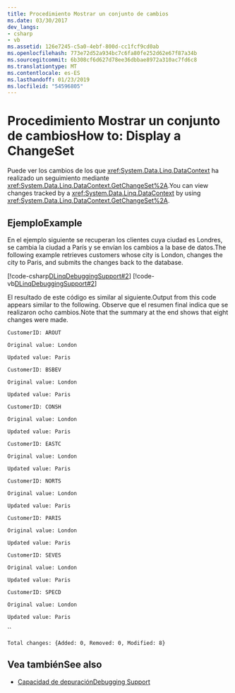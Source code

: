 ```yaml
---
title: Procedimiento Mostrar un conjunto de cambios
ms.date: 03/30/2017
dev_langs:
- csharp
- vb
ms.assetid: 126e7245-c5a0-4ebf-800d-cc1fcf9cd0ab
ms.openlocfilehash: 773e72d52a934bc7c6fa80fe252d62e67f87a34b
ms.sourcegitcommit: 6b308cf6d627d78ee36dbbae8972a310ac7fd6c8
ms.translationtype: MT
ms.contentlocale: es-ES
ms.lasthandoff: 01/23/2019
ms.locfileid: "54596805"
---
```

# <a name="how-to-display-a-changeset"></a><span data-ttu-id="bcae5-102">Procedimiento Mostrar un conjunto de cambios</span><span class="sxs-lookup"><span data-stu-id="bcae5-102">How to: Display a ChangeSet</span></span>
<span data-ttu-id="bcae5-103">Puede ver los cambios de los que <xref:System.Data.Linq.DataContext> ha realizado un seguimiento mediante <xref:System.Data.Linq.DataContext.GetChangeSet%2A>.</span><span class="sxs-lookup"><span data-stu-id="bcae5-103">You can view changes tracked by a <xref:System.Data.Linq.DataContext> by using <xref:System.Data.Linq.DataContext.GetChangeSet%2A>.</span></span>  
  
## <a name="example"></a><span data-ttu-id="bcae5-104">Ejemplo</span><span class="sxs-lookup"><span data-stu-id="bcae5-104">Example</span></span>  
 <span data-ttu-id="bcae5-105">En el ejemplo siguiente se recuperan los clientes cuya ciudad es Londres, se cambia la ciudad a París y se envían los cambios a la base de datos.</span><span class="sxs-lookup"><span data-stu-id="bcae5-105">The following example retrieves customers whose city is London, changes the city to Paris, and submits the changes back to the database.</span></span>  
  
 [!code-csharp[DLinqDebuggingSupport#2](../../../../../../samples/snippets/csharp/VS_Snippets_Data/DLinqDebuggingSupport/cs/Program.cs#2)]
 [!code-vb[DLinqDebuggingSupport#2](../../../../../../samples/snippets/visualbasic/VS_Snippets_Data/DLinqDebuggingSupport/vb/Module1.vb#2)]  
  
 <span data-ttu-id="bcae5-106">El resultado de este código es similar al siguiente.</span><span class="sxs-lookup"><span data-stu-id="bcae5-106">Output from this code appears similar to the following.</span></span> <span data-ttu-id="bcae5-107">Observe que el resumen final indica que se realizaron ocho cambios.</span><span class="sxs-lookup"><span data-stu-id="bcae5-107">Note that the summary at the end shows that eight changes were made.</span></span>  
  
 `CustomerID: AROUT`  
  
 `Original value: London`  
  
 `Updated value: Paris`  
  
 `CustomerID: BSBEV`  
  
 `Original value: London`  
  
 `Updated value: Paris`  
  
 `CustomerID: CONSH`  
  
 `Original value: London`  
  
 `Updated value: Paris`  
  
 `CustomerID: EASTC`  
  
 `Original value: London`  
  
 `Updated value: Paris`  
  
 `CustomerID: NORTS`  
  
 `Original value: London`  
  
 `Updated value: Paris`  
  
 `CustomerID: PARIS`  
  
 `Original value: London`  
  
 `Updated value: Paris`  
  
 `CustomerID: SEVES`  
  
 `Original value: London`  
  
 `Updated value: Paris`  
  
 `CustomerID: SPECD`  
  
 `Original value: London`  
  
 `Updated value: Paris`  
  
 ``  
  
 `Total changes: {Added: 0, Removed: 0, Modified: 8}`  
  
## <a name="see-also"></a><span data-ttu-id="bcae5-108">Vea también</span><span class="sxs-lookup"><span data-stu-id="bcae5-108">See also</span></span>
- [<span data-ttu-id="bcae5-109">Capacidad de depuración</span><span class="sxs-lookup"><span data-stu-id="bcae5-109">Debugging Support</span></span>](../../../../../../docs/framework/data/adonet/sql/linq/debugging-support.md)
